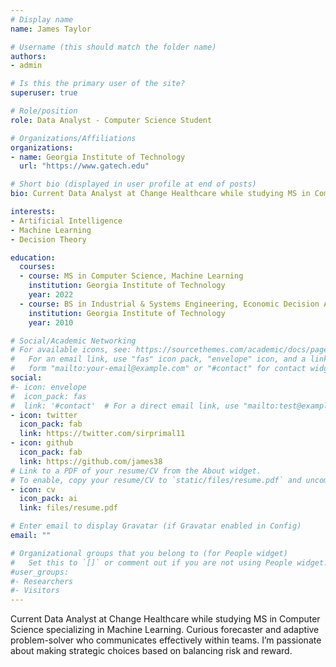 ```yaml
---
# Display name
name: James Taylor

# Username (this should match the folder name)
authors:
- admin

# Is this the primary user of the site?
superuser: true

# Role/position
role: Data Analyst - Computer Science Student

# Organizations/Affiliations
organizations:
- name: Georgia Institute of Technology
  url: "https://www.gatech.edu"

# Short bio (displayed in user profile at end of posts)
bio: Current Data Analyst at Change Healthcare while studying MS in Computer Science specializing in Machine Learning. Curious forecaster and adaptive problem-solver who communicates effectively within teams. I’m passionate about making strategic choices based on balancing risk and reward.

interests:
- Artificial Intelligence
- Machine Learning
- Decision Theory

education:
  courses:
  - course: MS in Computer Science, Machine Learning
    institution: Georgia Institute of Technology
    year: 2022
  - course: BS in Industrial & Systems Engineering, Economic Decision Analysis
    institution: Georgia Institute of Technology
    year: 2010

# Social/Academic Networking
# For available icons, see: https://sourcethemes.com/academic/docs/page-builder/#icons
#   For an email link, use "fas" icon pack, "envelope" icon, and a link in the
#   form "mailto:your-email@example.com" or "#contact" for contact widget.
social:
#- icon: envelope
#  icon_pack: fas
#  link: '#contact'  # For a direct email link, use "mailto:test@example.org".
- icon: twitter
  icon_pack: fab
  link: https://twitter.com/sirprimal11
- icon: github
  icon_pack: fab
  link: https://github.com/james38
# Link to a PDF of your resume/CV from the About widget.
# To enable, copy your resume/CV to `static/files/resume.pdf` and uncomment the lines below.
- icon: cv
  icon_pack: ai
  link: files/resume.pdf

# Enter email to display Gravatar (if Gravatar enabled in Config)
email: ""

# Organizational groups that you belong to (for People widget)
#   Set this to `[]` or comment out if you are not using People widget.
#user_groups:
#- Researchers
#- Visitors
---
```


Current Data Analyst at Change Healthcare while studying MS in Computer Science specializing in Machine Learning. Curious forecaster and adaptive
problem-solver who communicates effectively within teams. I’m passionate about making strategic choices based on balancing risk and reward.
